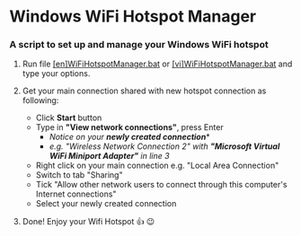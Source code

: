 # Windows WiFi Hotspot Manager
### A script to set up and manage your Windows WiFi hotspot

1. Run file [\[en\]WiFiHotspotManager.bat](https://github.com/TADT1909/WindowsWifiHotspot/blob/master/%5Ben%5DWiFiHotspotManager.bat) or [\[vi\]WiFiHotspotManager.bat](https://github.com/TADT1909/WindowsWifiHotspot/blob/master/%5Bvi%5DWiFiHotspotManager.bat) and type your options.

1. Get your main connection shared with new hotspot connection as following:
  	* Click __Start__ button
  	* Type in __"View network connections"__, press Enter
		* *Notice on your __newly created connection__**
		* *e.g. "Wireless Network Connection 2" with __"Microsoft Virtual WiFi Miniport Adapter"__ in line 3*
	* Right click on your main connection e.g. "Local Area Connection"
	* Switch to tab "Sharing"
	* Tick "Allow other network users to connect through this computer's Internet connections"
	* Select your newly created connection
1. Done! Enjoy your Wifi Hotspot :thumbsup: :wink:

